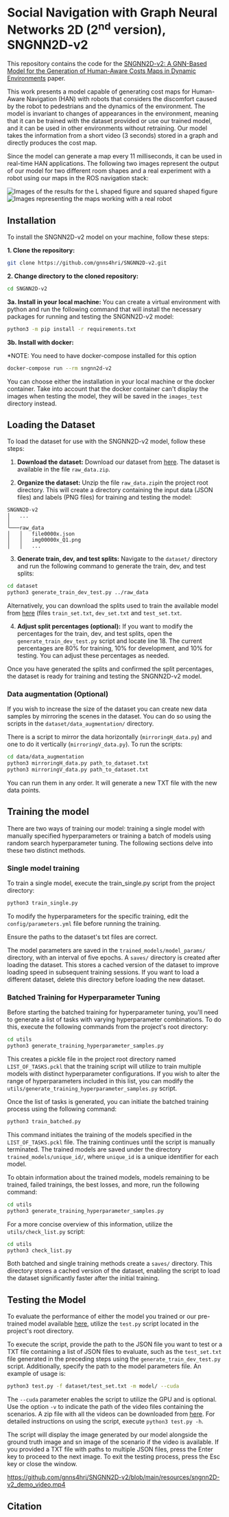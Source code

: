 # Social Navigation with Graph Neural Networks 2D (2<sup>nd</sup> version), SNGNN2D-v2

This repository contains the code for the [SNGNN2D-v2: A GNN-Based Model for the Generation of Human-Aware Costs Maps in Dynamic Environments](#) paper.

This work presents a model capable of generating cost maps for Human-Aware Navigation (HAN) with robots that considers the discomfort caused by the robot to pedestrians and the dynamics of the environment.
The model is invariant to changes of appearances in the environment, meaning that it can be trained with the dataset provided or use our trained model, and it can be used in other environments without retraining.
Our model takes the information from a short video (3 seconds) stored in a graph and directly produces the cost map. 

Since the model can generate a map every 11 milliseconds, it can be used in real-time HAN applications.
The following two images represent the output of our model for two different room shapes and a real experiment with a robot using our maps in the ROS navigation stack:

![Images of the results for the L shaped figure and squared shaped figure](resources/results.png)  ![Images representing the maps working with a real robot](resources/real_path.jpg)

## Installation

To install the SNGNN2D-v2 model on your machine, follow these steps:

**1. Clone the repository:**

```bash
git clone https://github.com/gnns4hri/SNGNN2D-v2.git
```

**2. Change directory to the cloned repository:**

```bash
cd SNGNN2D-v2
```

**3a. Install in your local machine:**
You can create a virtual environment with python and run the following command that will install the necessary packages for running and testing the SNGNN2D-v2 model:
```bash
python3 -m pip install -r requirements.txt
```

**3b. Install with docker:**

*NOTE: You need to have docker-compose installed for this option
```bash
docker-compose run --rm sngnn2d-v2
```

You can choose either the installation in your local machine or the docker container. Take into account that the docker container can't display the images when testing the model, they will be saved in the `images_test` directory instead.

## Loading the Dataset

To load the dataset for use with the SNGNN2D-v2 model, follow these steps:

1. **Download the dataset:** Download our dataset from [here](https://www.dropbox.com/scl/fo/k282y10fecljyyl7sjj10/h?rlkey=e1i96zi1nqpfb50k2xh5aq9tx&dl=0). The dataset is available in the file `raw_data.zip`.

2. **Organize the dataset:** Unzip the file `raw_data.zip`in the project root directory. This will create a directory containing the input data (JSON files) and labels (PNG files) for training and testing the model:

```
SNGNN2D-v2
│   ...    
│
└───raw_data
│   │   file0000x.json
│   │   img00000x_Q1.png
│   │   ...
```

3. **Generate train, dev, and test splits:** Navigate to the `dataset/` directory and run the following command to generate the train, dev, and test splits:

```bash
cd dataset
python3 generate_train_dev_test.py ../raw_data
```
Alternatively, you can download the splits used to train the available model from [here](https://www.dropbox.com/scl/fo/k282y10fecljyyl7sjj10/h?rlkey=e1i96zi1nqpfb50k2xh5aq9tx&dl=0) (files `train_set.txt`, `dev_set.txt` and `test_set.txt`.

4. **Adjust split percentages (optional):** If you want to modify the percentages for the train, dev, and test splits, open the `generate_train_dev_test.py` script and locate line 18. The current percentages are 80% for training, 10% for development, and 10% for testing. You can adjust these percentages as needed.

 Once you have generated the splits and confirmed the split percentages, the dataset is ready for training and testing the SNGNN2D-v2 model.

### Data augmentation (Optional)

If you wish to increase the size of the dataset you can create new data samples by mirroring the scenes in the dataset.
You can do so using the scripts in the `dataset/data_augmentation/` directory.

There is a script to mirror the data horizontally (`mirroringH_data.py`) and one to do it vertically (`mirroringV_data.py`).
To run the scripts:

```bash
cd data/data_augmentation
python3 mirroringH_data.py path_to_dataset.txt
python3 mirroringV_data.py path_to_dataset.txt
```
You can run them in any order. It will generate a new TXT file with the new data points.

## Training the model

There are two ways of training our model: training a single model with manually specified hyperparameters or training a batch of models using random search hyperparameter tuning. 
The following sections delve into these two distinct methods.

### Single model training

To train a single model, execute the train_single.py script from the project directory:

```bash
python3 train_single.py
```

To modify the hyperparameters for the specific training, edit the `config/parameters.yml` file before running the training.

Ensure the paths to the dataset's txt files are correct.

The model parameters are saved in the `trained_models/model_params/` directory, with an interval of five epochs.
A `saves/` directory is created after loading the dataset. 
This stores a cached version of the dataset to improve loading speed in subsequent training sessions.
If you want to load a different dataset, delete this directory before loading the new dataset.

### Batched Training for Hyperparameter Tuning

Before starting the batched training for hyperparameter tuning, you'll need to generate a list of tasks with varying hyperparameter combinations.
To do this, execute the following commands from the project's root directory:

```bash
cd utils
python3 generate_training_hyperparameter_samples.py
```

This creates a pickle file in the project root directory named `LIST_OF_TASKS.pckl` that the training script will utilize to train multiple models with distinct hyperparameter configurations. If you wish to alter the range of hyperparameters included in this list, you can modify the `utils/generate_training_hyperparameter_samples.py` script.

Once the list of tasks is generated, you can initiate the batched training process using the following command:

```bash
python3 train_batched.py
```

This command initiates the training of the models specified in the `LIST_OF_TASKS.pckl` file. The training continues until the script is manually terminated. 
The trained models are saved under the directory `trained_models/unique_id/`, where `unique_id` is a unique identifier for each model.

To obtain information about the trained models, models remaining to be trained, failed trainings, the best losses, and more, run the following command:

```bash
cd utils
python3 generate_training_hyperparameter_samples.py
```

For a more concise overview of this information, utilize the `utils/check_list.py` script:

```bash
cd utils
python3 check_list.py
```

Both batched and single training methods create a `saves/` directory.
This directory stores a cached version of the dataset, enabling the script to load the dataset significantly faster after the initial training.

## Testing the Model

To evaluate the performance of either the model you trained or our pre-trained model available [here](https://www.dropbox.com/scl/fo/9ia7vz9sjdlj69sz8yoxi/h?rlkey=ws39q0ylrx3t7soj4cn5k7op1&dl=0), utilize the `test.py` script located in the project's root directory.

To execute the script, provide the path to the JSON file you want to test or a TXT file containing a list of JSON files to evaluate, such as the `test_set.txt` file generated in the preceding steps using the `generate_train_dev_test.py` script.
Additionally, specify the path to the model parameters file.
An example of usage is:

```bash
python3 test.py -f dataset/test_set.txt -m model/ --cuda
```

The `--cuda` parameter enables the script to utilize the GPU and is optional.
Use the option `-v` to indicate the path of the video files containing the scenarios.
A zip file with all the videos can be downloaded from [here](https://www.dropbox.com/scl/fo/k282y10fecljyyl7sjj10/h?rlkey=e1i96zi1nqpfb50k2xh5aq9tx&dl=0).
For detailed instructions on using the script, execute `python3 test.py -h`.


The script will display the image generated by our model alongside the ground truth image and sn image of the scenario if the video is available.
If you provided a TXT file with paths to multiple JSON files, press the Enter key to proceed to the next image. 
To exit the testing process, press the Esc key or close the window.

https://github.com/gnns4hri/SNGNN2D-v2/blob/main/resources/sngnn2D-v2_demo_video.mp4

## Citation

